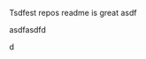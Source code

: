 Tsdfest repos readme is great asdf







asdfasdfd




d


















































































































































